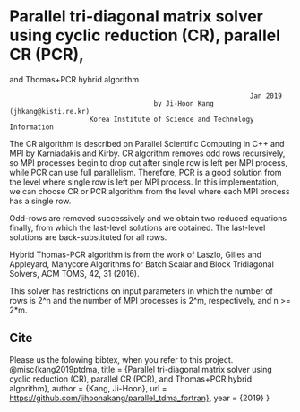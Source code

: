 # Parallel tri-diagonal matrix solver using cyclic reduction (CR), parallel CR (PCR),
and Thomas+PCR hybrid algorithm

                                                                Jan 2019
                                        by Ji-Hoon Kang (jhkang@kisti.re.kr) 
                        Korea Institute of Science and Technology Information

The CR algorithm is described on Parallel Scientific Computing in C++ and MPI
by Karniadakis and Kirby. CR algorithm removes odd rows recursively,
so MPI processes begin to drop out after single row is left per MPI process,
while PCR can use full parallelism. Therefore, PCR is a good solution from
the level where single row is left per MPI process. In this implementation,
we can choose CR or PCR algorithm from the level where each MPI process has 
a single row.

Odd-rows are removed successively and we obtain two reduced equations finally,
from which the last-level solutions are obtained. The last-level solutions 
are back-substituted for all rows.

Hybrid Thomas-PCR algorithm is from the work of Laszlo, Gilles and Appleyard, 
Manycore Algorithms for Batch Scalar and Block Tridiagonal Solvers, ACM TOMS, 
42, 31 (2016).

This solver has restrictions on input parameters in which the number of rows
is 2^n and the number of MPI processes is 2^m, respectively, and n >= 2*m.

## Cite
Please us the folowing bibtex, when you refer to this project.
  @misc{kang2019ptdma,
    title  = {Parallel tri-diagonal matrix solver using cyclic reduction (CR), parallel CR (PCR), and Thomas+PCR hybrid algorithm},
    author = {Kang, Ji-Hoon},
    url    = https://github.com/jihoonakang/parallel_tdma_fortran},
    year   = {2019}
}
